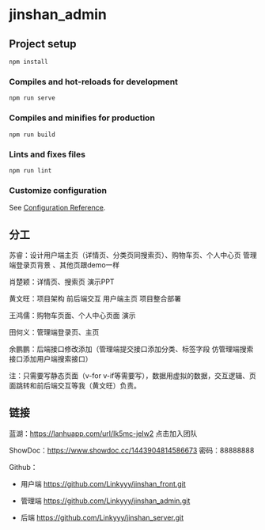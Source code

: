 # jinshan_admin

## Project setup
```
npm install
```

### Compiles and hot-reloads for development
```
npm run serve
```

### Compiles and minifies for production
```
npm run build
```

### Lints and fixes files
```
npm run lint
```

### Customize configuration
See [Configuration Reference](https://cli.vuejs.org/config/).

## 分工

苏睿：设计用户端主页（详情页、分类页同搜索页）、购物车页、个人中心页    管理端登录页背景 、其他页跟demo一样

肖楚颖：详情页、搜索页  演示PPT

黄文旺：项目架构 前后端交互 用户端主页 项目整合部署

王鸿儒：购物车页面、个人中心页面  演示

田何义：管理端登录页、主页

余鹏鹏：后端接口修改添加（管理端提交接口添加分类、标签字段   仿管理端搜索接口添加用户端搜索接口）

注：只需要写静态页面（v-for v-if等需要写），数据用虚拟的数据，交互逻辑、页面跳转和前后端交互等我（黄文旺）负责。

## 链接

蓝湖：https://lanhuapp.com/url/Ik5mc-jeIw2 点击加入团队

ShowDoc：https://www.showdoc.cc/1443904814586673 密码：88888888

Github：

* 用户端  https://github.com/Linkyyy/jinshan_front.git

* 管理端 https://github.com/Linkyyy/jinshan_admin.git
* 后端 https://github.com/Linkyyy/jinshan_server.git

